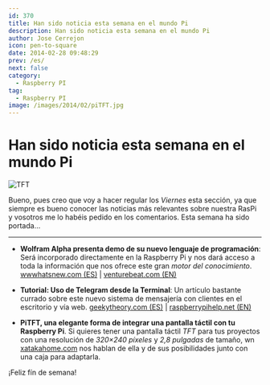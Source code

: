 ```yaml
---
id: 370
title: Han sido noticia esta semana en el mundo Pi
description: Han sido noticia esta semana en el mundo Pi
author: Jose Cerrejon
icon: pen-to-square
date: 2014-02-28 09:48:29
prev: /es/
next: false
category:
  - Raspberry PI
tag:
  - Raspberry PI
image: /images/2014/02/piTFT.jpg
---
```


# Han sido noticia esta semana en el mundo Pi

![TFT](/images/2014/02/piTFT.jpg)

Bueno, pues creo que voy a hacer regular los *Viernes* esta sección, ya que siempre es bueno conocer las noticias más relevantes sobre nuestra RasPi y vosotros me lo habéis pedido en los comentarios. Esta semana ha sido portada…

- - -
* **Wolfram Alpha presenta demo de su nuevo lenguaje de programación**: Será incorporado directamente en la Raspberry Pi y nos dará acceso a toda la información que nos ofrece este gran *motor del conocimiento*. [wwwhatsnew.com (ES)](http://wwwhatsnew.com/2014/02/25/wolfram-alpha-presenta-demo-de-su-nuevo-lenguaje-de-programacion/) | [venturebeat.com (EN)](http://venturebeat.com/2014/02/24/knowledge-based-programming-wolfram-releases-first-demo-of-new-language-30-years-in-the-making/)

* **Tutorial: Uso de Telegram desde la Terminal**: Un artículo bastante currado sobre este nuevo sistema de mensajería con clientes en el escritorio y vía web. [geekytheory.com (ES)](http://geekytheory.com/tutorial-raspberry-pi-uso-de-telegram-desde-la-terminal/) | [raspberrypihelp.net (EN)](http://raspberrypihelp.net/tutorials/51-telegram-for-raspberry-pi)

* **PiTFT, una elegante forma de integrar una pantalla táctil con tu Raspberry Pi**. Si quieres tener una pantalla táctil *TFT* para tus proyectos con una resolución de *320×240 píxeles* y *2,8 pulgadas* de tamaño, wn [xatakahome.com](http://www.xatakahome.com/trucos-y-bricolaje-smart/pitft-y-pitft-pibow-una-elegante-forma-de-integrar-una-pantalla-tactil-con-tu-raspberry-pi) nos hablan de ella y de sus posibilidades junto con una caja para adaptarla.

¡Feliz fín de semana!